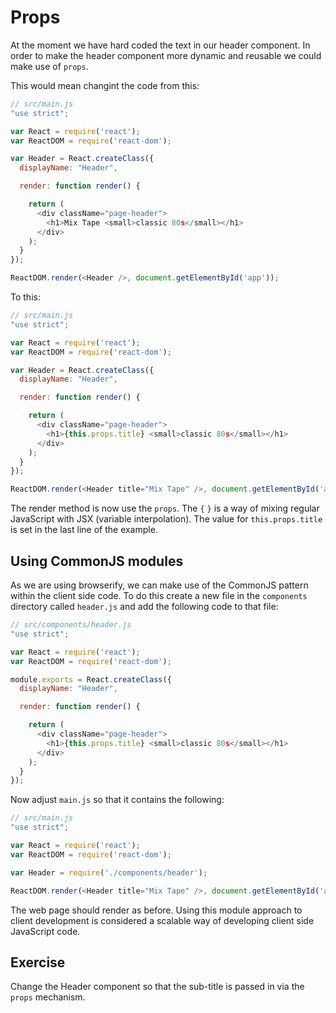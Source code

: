 # Props

At the moment we have hard coded the text in our header component. In order to make the header component more dynamic and reusable we could make use of `props`.

This would mean changint the code from this:

```js
// src/main.js
"use strict";

var React = require('react');
var ReactDOM = require('react-dom');

var Header = React.createClass({
  displayName: "Header",

  render: function render() {

    return (
      <div className="page-header">
        <h1>Mix Tape <small>classic 80s</small></h1>
      </div>
    );
  }
});

ReactDOM.render(<Header />, document.getElementById('app'));
```

To this:

```js
// src/main.js
"use strict";

var React = require('react');
var ReactDOM = require('react-dom');

var Header = React.createClass({
  displayName: "Header",

  render: function render() {

    return (
      <div className="page-header">
        <h1>{this.props.title} <small>classic 80s</small></h1>
      </div>
    );
  }
});

ReactDOM.render(<Header title="Mix Tape" />, document.getElementById('app')); 
```

The render method is now use the `props`. The `{` `}` is a way of mixing regular JavaScript with JSX (variable interpolation). The value for `this.props.title` is set in the last line of the example. 

## Using CommonJS modules
As we are using browserify, we can make use of the CommonJS pattern within the client side code. To do this create a new file in the `components` directory called `header.js` and add the following code to that file:

```js
// src/components/header.js
"use strict";

var React = require('react');
var ReactDOM = require('react-dom');

module.exports = React.createClass({
  displayName: "Header",

  render: function render() {

    return (
      <div className="page-header">
        <h1>{this.props.title} <small>classic 80s</small></h1>
      </div>
    );
  }
});

``` 

Now adjust `main.js` so that it contains the following:

```js
// src/main.js
"use strict";

var React = require('react');
var ReactDOM = require('react-dom');

var Header = require('./components/header');

ReactDOM.render(<Header title="Mix Tape" />, document.getElementById('app'));
```

The web page should render as before. Using this module approach to client development is considered a scalable way of developing client side JavaScript code. 

## Exercise 

Change the Header component so that the sub-title is passed in via the `props` mechanism.
